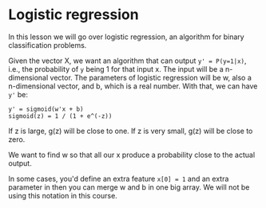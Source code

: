 # Logistic regression

In this lesson we will go over logistic regression, an algorithm for binary classification problems.

Given the vector X, we want an algorithm that can output `y' = P(y=1|x)`, i.e., the probability of `y` being 1 for that input x. The input will be a n-dimensional vector. The parameters of logistic regression will be w, also a n-dimensional vector, and b, which is a real number. With that, we can have `y'` be:

```
y' = sigmoid(w'x + b)
sigmoid(z) = 1 / (1 + e^(-z))
```

If z is large, g(z) will be close to one. If z is very small, g(z) will be close to zero.

We want to find w so that all our x produce a probability close to the actual output.

In some cases, you'd define an extra feature `x[0] = 1` and an extra parameter in then you can merge w and b in one big array. We will not be using this notation in this course.
